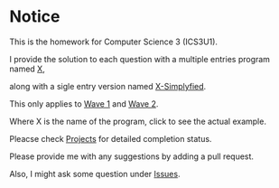 # Notice

This is the homework for Computer Science 3 (ICS3U1).

I provide the solution to each question with a multiple entries program named [X](https://github.com/GamingFrankie/Computer-Science-3/blob/master/Wave%201/Farmland.py), 

along with a sigle entry version named [X-Simplyfied](https://github.com/GamingFrankie/Computer-Science-3/blob/master/Wave%201/Farmland-Simplified.py).

This only applies to [Wave 1](https://github.com/GamingFrankie/Computer-Science-3/tree/master/Wave%201) and [Wave 2](https://github.com/GamingFrankie/Computer-Science-3/tree/master/Wave%202).

Where X is the name of the program, click to see the actual example.

Pleacse check [Projects](https://github.com/GamingFrankie/Computer-Science-3/projects) for detailed completion status.

Please provide me with any suggestions by adding a pull request.

Also, I might ask some question under [Issues](https://github.com/GamingFrankie/Computer-Science-3/issues).
